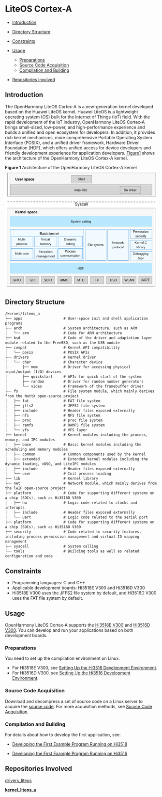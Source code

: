 # LiteOS Cortex-A<a name="EN-US_TOPIC_0000001096612501"></a>

-   [Introduction](#section11660541593)
-   [Directory Structure](#section161941989596)
-   [Constraints](#section119744591305)
-   [Usage](#section741617511812)
    -   [Preparations](#section1579912573329)
    -   [Source Code Acquisition](#section11443189655)
    -   [Compilation and Building](#section2081013992812)

-   [Repositories Involved](#section1371113476307)

## Introduction<a name="section11660541593"></a>

The OpenHarmony LiteOS Cortex-A is a new-generation kernel developed based on the Huawei LiteOS kernel. Huawei LiteOS is a lightweight operating system \(OS\) built for the Internet of Things \(IoT\) field. With the rapid development of the IoT industry, OpenHarmony LiteOS Cortex-A brings small-sized, low-power, and high-performance experience and builds a unified and open ecosystem for developers. In addition, it provides rich kernel mechanisms, more comprehensive Portable Operating System Interface \(POSIX\), and a unified driver framework, Hardware Driver Foundation \(HDF\), which offers unified access for device developers and friendly development experience for application developers.  [Figure1](#fig27311582210)  shows the architecture of the OpenHarmony LiteOS Cortex-A kernel.

**Figure  1**  Architecture of the OpenHarmony LiteOS Cortex-A kernel<a name="fig27311582210"></a>  
![](figures/architecture-of-the-openharmony-liteos-cortex-a-kernel.png "architecture-of-the-openharmony-liteos-cortex-a-kernel")

## Directory Structure<a name="section161941989596"></a>

```
/kernel/liteos_a
├── apps                   # User-space init and shell application programs
├── arch                   # System architecture, such as ARM
│   └── arm                # Code for ARM architecture
├── bsd                    # Code of the driver and adaptation layer module related to the FreeBSD, such as the USB module
├── compat                 # Kernel API compatibility
│   └── posix              # POSIX APIs
├── drivers                # Kernel driver
│   └── char               # Character device
│       ├── mem            # Driver for accessing physical input/output (I/O) devices
│       ├── quickstart     # APIs for quick start of the system
│       ├── random         # Driver for random number generators
│       └── video          # Framework of the framebuffer driver
├── fs                     # File system module, which mainly derives from the NuttX open-source project
│   ├── fat                # FAT file system
│   ├── jffs2              # JFFS2 file system
│   ├── include            # Header files exposed externally
│   ├── nfs                # NFS file system
│   ├── proc               # proc file system
│   ├── ramfs              # RAMFS file system
│   └── vfs                # VFS layer
├── kernel                 # Kernel modules including the process, memory, and IPC modules
│   ├── base               # Basic kernel modules including the scheduling and memory modules
│   ├── common             # Common components used by the kernel
│   ├── extended           # Extended kernel modules including the dynamic loading, vDSO, and LiteIPC modules
│   ├── include            # Header files exposed externally
│   └── user               # Init process loading
├── lib                    # Kernel library
├── net                    # Network module, which mainly derives from the lwIP open-source project
├── platform               # Code for supporting different systems on a chip (SOCs), such as Hi3516D V300
│   ├── hw                 # Logic code related to clocks and interupts
│   ├── include            # Header files exposed externally
│   └── uart               # Logic code related to the serial port
├── platform               # Code for supporting different systems on a chip (SOCs), such as Hi3516D V300
├── security               # Code related to security features, including process permission management and virtual ID mapping management
├── syscall                # System calling
└── tools                  # Building tools as well as related configuration and code
```

## Constraints<a name="section119744591305"></a>

-   Programming languages: C and C++
-   Applicable development boards: Hi3518E V300 and Hi3516D V300
-   Hi3518E V300 uses the JFFS2 file system by default, and Hi3516D V300 uses the FAT file system by default.

## Usage<a name="section741617511812"></a>

OpenHarmony LiteOS Cortex-A supports the  [Hi3518E V300](https://gitee.com/openharmony/docs/blob/master/docs-en/quick-start/introduction-to-the-hi3518-development-board.md)  and  [Hi3516D V300](https://gitee.com/openharmony/docs/blob/master/docs-en/quick-start/introduction-to-the-hi3516-development-board.md). You can develop and run your applications based on both development boards.

### Preparations<a name="section1579912573329"></a>

You need to set up the compilation environment on Linux.

-   For Hi3518E V300, see  [Setting Up the Hi3518 Development Environment](https://gitee.com/openharmony/docs/blob/master/docs-en/quick-start/setting-up-the-hi3518-development-environment.md).
-   For Hi3516D V300, see  [Setting Up the Hi3516 Development Environment](https://gitee.com/openharmony/docs/blob/master/docs-en/quick-start/setting-up-the-hi3516-development-environment.md).

### Source Code Acquisition<a name="section11443189655"></a>

Download and decompress a set of source code on a Linux server to acquire the  [source code](https://repo.huaweicloud.com/harmonyos/os/1.0/code-1.0.tar.gz). For more acquisition methods, see  [Source Code Acquisition](https://gitee.com/openharmony/docs/blob/master/docs-en/get-code/source-code-acquisition.md).

### Compilation and Building<a name="section2081013992812"></a>

For details about how to develop the first application, see:

-   [Developing the First Example Program Running on Hi3518](https://gitee.com/openharmony/docs/blob/master/docs-en/quick-start/developing-the-first-example-program-running-on-hi3518.md)

-   [Developing the First Example Program Running on Hi3516](https://gitee.com/openharmony/docs/blob/master/docs-en/quick-start/developing-the-first-example-program-running-on-hi3516.md)

## Repositories Involved<a name="section1371113476307"></a>

[drivers\_liteos](https://gitee.com/openharmony/drivers_liteos)

**[kernel\_liteos\_a](https://gitee.com/openharmony/kernel_liteos_a)**

